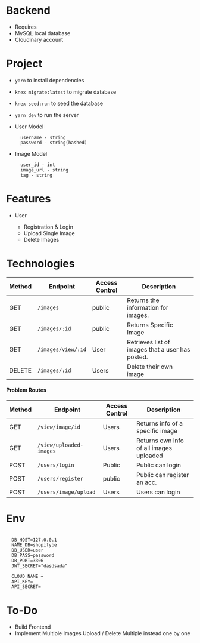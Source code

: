 # Backend

 - Requires
  - MySQL local database
  - Cloudinary account


# Project
  - `yarn` to install dependencies
  - `knex migrate:latest` to migrate database
  - `knex seed:run` to seed the database
  - `yarn dev` to run the server

  - User Model
    ```
      username - string
      password - string(hashed)
    ```
  - Image Model
    ```
      user_id - int
      image_url - string
      tag - string
    ```

# Features
  - User

    - Registration & Login
    - Upload Single Image
    - Delete Images
# Technologies

| Method | Endpoint                  | Access Control | Description                                           |
| ------ | ------------------------- | -------------- | ----------------------------------------------------- |
| GET    | `/images`              | public         | Returns the information for images.             |
| GET    | `/images/:id`              | public         | Returns Specific Image             |
| GET    | `/images/view/:id`          | User         | Retrieves list of images that a user has posted. |
| DELETE | `/images/:id`          | Users         | Delete their own image                                     |

#### Problem Routes

| Method | Endpoint               | Access Control | Description                                             |
| ------ | ---------------------- | -------------- | ------------------------------------------------------- |
| GET    | `/view/image/id`            | Users      | Returns info of a specific image                        |
| GET    | `/view/uploaded-images`         | Users      | Returns own info of all images uploaded           
| POST   | `/users/login` | Public      | Public can login           |
| POST   | `/users/register`        | public      | Public can register an acc.           |
| POST   | `/users/image/upload`        | Users     | Users can login           |


# Env  
```
 
  DB_HOST=127.0.0.1
  NAME_DB=shopifybe
  DB_USER=user
  DB_PASS=password
  DB_PORT=3306
  JWT_SECRET="dasdsada"

  CLOUD_NAME = 
  API_KEY= 
  API_SECRET=
  ```


# To-Do
 - Build Frontend
 - Implement Multiple Images Upload / Delete Multiple instead one by one

